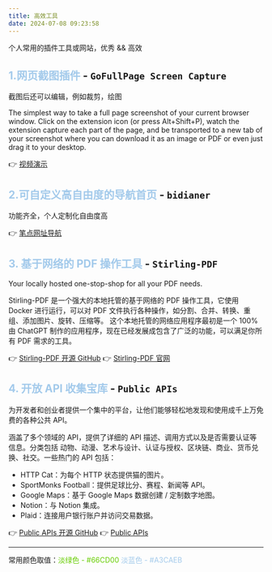 ```yaml
---
title: 高效工具
date: 2024-07-08 09:23:58
---
```


个人常用的插件工具或网站，优秀 && 高效

## <font color=#A3CAEB>1.网页截图插件</font> - `GoFullPage Screen Capture`

截图后还可以编辑，例如裁剪，绘图

The simplest way to take a full page screenshot of your current browser window. Click on the extension icon (or press Alt+Shift+P), watch the extension capture each part of the page, and be transported to a new tab of your screenshot where you can download it as an image or PDF or even just drag it to your desktop. 

👉 [视频演示](https://gofullpage.com/fpsc-sample-2.d2023152.mp4)

## <font color=#A3CAEB>2.可自定义高自由度的导航首页</font> - `bidianer`

功能齐全，个人定制化自由度高 

👉 [笔点网址导航](https://www.bidianer.com/)

## <font color=#A3CAEB>3. 基于网络的 PDF 操作工具</font> - `Stirling-PDF`

Your locally hosted one-stop-shop for all your PDF needs.

Stirling-PDF 是一个强大的本地托管的基于网络的 PDF 操作工具，它使用 Docker 进行运行，可以对 PDF 文件执行各种操作，如分割、合并、转换、重组、添加图片、旋转、压缩等。
这个本地托管的网络应用程序最初是一个 100% 由 ChatGPT 制作的应用程序，现在已经发展成包含了广泛的功能，可以满足你所有 PDF 需求的工具。

👉 [Stirling-PDF 开源 GitHub](https://github.com/Stirling-Tools/Stirling-PDF)
👉 [Stirling-PDF 官网](https://stirlingtools.com/)

## <font color=#A3CAEB>4. 开放 API 收集宝库</font> - `Public APIs`

为开发者和创业者提供一个集中的平台，让他们能够轻松地发现和使用成千上万免费的各种公共 API。

涵盖了多个领域的 API，提供了详细的 API 描述、调用方式以及是否需要认证等信息。分类包括 动物、动漫、艺术与设计、认证与授权、区块链、商业、货币兑换、社交。一些热门的 API 包括：

* HTTP Cat：为每个 HTTP 状态提供猫的图片。
* SportMonks Football：提供足球比分、赛程、新闻等 API。
* Google Maps：基于 Google Maps 数据创建 / 定制数字地图。
* Notion：与 Notion 集成。
* Plaid：连接用户银行账户并访问交易数据。

👉 [Public APIs 开源 GitHub](https://github.com/Stirling-Tools/Stirling-PDF)
👉 [Public APIs](https://mmbiz.qpic.cn/sz_mmbiz_png/ePw3ZeGRruwQGgiae3rhicVZtIRS2KpJibwy4J92OSqQ0icu9niaNUF9FR0ttSY54lxxyAe0tvW5pREElV4VayEGaTQ/640?wx_fmt=png&from=appmsg&tp=webp&wxfrom=5&wx_lazy=1&wx_co=1)

---

常用颜色取值：<font color=#66CD00>淡绿色 - #66CD00</font> <font color=#A3CAEB>淡蓝色 - #A3CAEB</font> 
